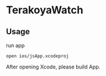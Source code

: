 # TerakoyaWatch

## Usage

run app

```
open ios/jsApp.xcodeproj
```

After opening Xcode, please build App.
